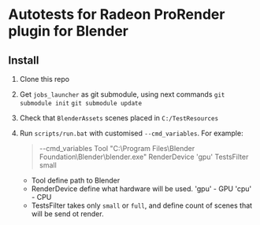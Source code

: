 # Autotests for Radeon ProRender plugin for Blender

## Install
 1. Clone this repo
 2. Get `jobs_launcher` as git submodule, using next commands
 `git submodule init`
 `git submodule update`
 3. Check that `BlenderAssets` scenes placed in `C:/TestResources`
 4. Run `scripts/run.bat` with customised `--cmd_variables`. For example:

     > --cmd_variables Tool "C:\Program Files\Blender Foundation\Blender\blender.exe" RenderDevice 'gpu' TestsFilter small
     * Tool define path to Blender
     * RenderDevice define what hardware will be used.
         'gpu' - GPU
         'cpu' - CPU
     * TestsFilter takes only `small` or `full`, and define count of scenes that will be send ot render.
